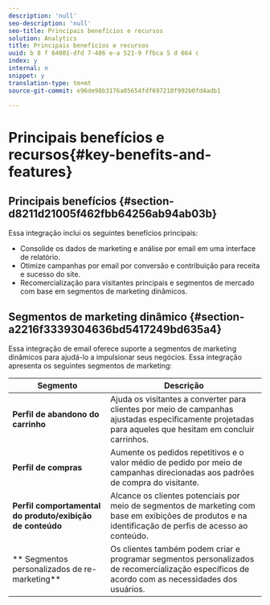 ```yaml
---
description: 'null'
seo-description: 'null'
seo-title: Principais benefícios e recursos
solution: Analytics
title: Principais benefícios e recursos
uuid: b 8 f 64001-dfd 7-486 e-a 521-9 ffbca 5 d 664 c
index: y
internal: n
snippet: y
translation-type: tm+mt
source-git-commit: e96de98b3176a05654fdf697210f992b0fd4adb1

---
```



# Principais benefícios e recursos{#key-benefits-and-features}

## Principais benefícios {#section-d8211d21005f462fbb64256ab94ab03b}

Essa integração inclui os seguintes benefícios principais:

* Consolide os dados de marketing e análise por email em uma interface de relatório.
* Otimize campanhas por email por conversão e contribuição para receita e sucesso do site.
* Recomercialização para visitantes principais e segmentos de mercado com base em segmentos de marketing dinâmicos.

## Segmentos de marketing dinâmico {#section-a2216f3339304636bd5417249bd635a4}

Essa integração de email oferece suporte a segmentos de marketing dinâmicos para ajudá-lo a impulsionar seus negócios. Essa integração apresenta os seguintes segmentos de marketing:

| Segmento | Descrição |
|---|---|
| **Perfil de abandono do carrinho** | Ajuda os visitantes a converter para clientes por meio de campanhas ajustadas especificamente projetadas para aqueles que hesitam em concluir carrinhos. |
| **Perfil de compras** | Aumente os pedidos repetitivos e o valor médio de pedido por meio de campanhas direcionadas aos padrões de compra do visitante. |
| **Perfil comportamental do produto/exibição de conteúdo** | Alcance os clientes potenciais por meio de segmentos de marketing com base em exibições de produtos e na identificação de perfis de acesso ao conteúdo. |
| ** Segmentos personalizados de re-marketing** | Os clientes também podem criar e programar segmentos personalizados de recomercialização específicos de acordo com as necessidades dos usuários. |

